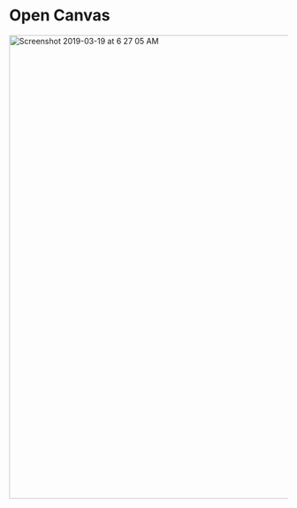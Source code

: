 # Open Canvas 

<img width="838" alt="Screenshot 2019-03-19 at 6 27 05 AM" src="https://user-images.githubusercontent.com/25258877/54572977-29a32280-4a10-11e9-9adc-b18dfcfcf106.png">
